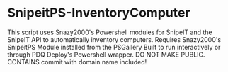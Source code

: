 # SnipeitPS-InventoryComputer
This script uses Snazy2000's Powershell modules for SnipeIT and the SnipeIT API to automatically inventory computers.
Requires Snazy2000's SnipeitPS Module installed from the PSGallery
Built to run interactively or through PDQ Deploy's Powershell wrapper.
DO NOT MAKE PUBLIC. CONTAINS commit with domain name included!